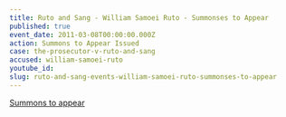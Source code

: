 ```yaml
---
title: Ruto and Sang - William Samoei Ruto - Summonses to Appear
published: true
event_date: 2011-03-08T00:00:00.000Z
action: Summons to Appear Issued
case: the-prosecutor-v-ruto-and-sang
accused: william-samoei-ruto
youtube_id:
slug: ruto-and-sang-events-william-samoei-ruto-summonses-to-appear
---
```



[Summons to appear](https://www.icc-cpi.int/Pages/record.aspx?docNo=ICC-01/09-01/11-1)